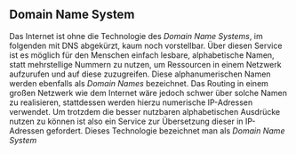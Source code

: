 ## Domain Name System
Das Internet ist ohne die Technologie des *Domain Name Systems*, im folgenden mit DNS abgekürzt, kaum noch vorstellbar. Über diesen Service ist es möglich für den Menschen einfach lesbare, alphabetische Namen, statt mehrstellige Nummern zu nutzen, um Ressourcen in einem Netzwerk aufzurufen und auf diese zuzugreifen. Diese alphanumerischen Namen werden ebenfalls als *Domain Names* bezeichnet. Das Routing in einem großen Netzwerk wie dem Internet wäre jedoch schwer über solche Namen zu realisieren, stattdessen werden hierzu numerische IP-Adressen verwendet. Um trotzdem die besser nutzbaren alphabetischen Ausdrücke nutzen zu können ist also ein Service zur Übersetzung dieser in IP-Adressen gefordert. Dieses Technologie bezeichnet man als *Domain Name System*
